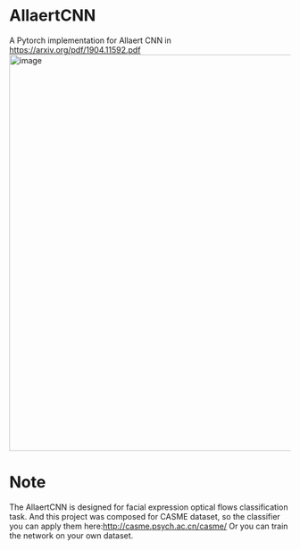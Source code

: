 # AllaertCNN
A Pytorch implementation for Allaert CNN in https://arxiv.org/pdf/1904.11592.pdf
<img width="709" alt="image" src="https://github.com/shibbit/AllaertCNN/assets/98523803/c1caebb1-9683-477b-96d4-2e100b2497f9">

# Note
The AllaertCNN is designed for facial expression optical flows classification task. And this project was composed for CASME dataset, so the classifier you can apply them here:http://casme.psych.ac.cn/casme/
Or you can train the network on your own dataset.
